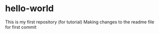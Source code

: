 # hello-world
This is my first repository (for tutorial)
Making changes to the readme file for first commit
